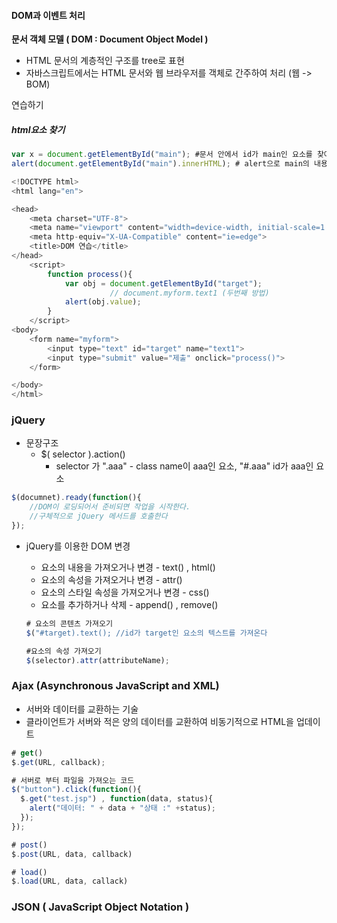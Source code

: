 #### DOM과 이벤트 처리

**문서 객체 모델 ( DOM : Document Object Model )**

- HTML 문서의 계층적인 구조를 tree로 표현
- 자바스크립트에서는 HTML 문서와 웹 브라우저를 객체로 간주하여 처리 (웹 -> BOM)



연습하기

##### html요소 찾기

````javascript
var x = document.getElementById("main"); #문서 안에서 id가 main인 요소를 찾아서 반환
alert(document.getElementById("main").innerHTML); # alert으로 main의 내용을 출력
````

````javascript
<!DOCTYPE html>
<html lang="en">

<head>
    <meta charset="UTF-8">
    <meta name="viewport" content="width=device-width, initial-scale=1.0">
    <meta http-equiv="X-UA-Compatible" content="ie=edge">
    <title>DOM 연습</title>
</head>
    <script>
        function process(){
            var obj = document.getElementById("target");
      	              // document.myform.text1 (두번째 방법)
            alert(obj.value);
        }
    </script>
<body>
    <form name="myform">
        <input type="text" id="target" name="text1">
        <input type="submit" value="제출" onclick="process()">
    </form>

</body>
</html>
````



###  jQuery

- 문장구조
  - $( selector ).action()
    - selector 가 ".aaa" - class name이 aaa인 요소, "#.aaa" id가 aaa인 요소

````javascript
$(documnet).ready(function(){
  	//DOM이 로딩되어서 준비되면 작업을 시작한다.
  	//구체적으로 jQuery 메서드를 호출한다
});
````

- jQuery를 이용한 DOM 변경

  - 요소의 내용을 가져오거나 변경 - text() , html()
  - 요소의 속성을 가져오거나 변경 - attr()
  - 요소의 스타일 속성을 가져오거나 변경 - css()
  - 요소를 추가하거나 삭제 - append() , remove()

  ````javascript
  # 요소의 콘텐츠 가져오기
  $("#target).text(); //id가 target인 요소의 텍스트를 가져온다

  #요소의 속성 가져오기
  $(selector).attr(attributeName); 
  ````



###  Ajax (Asynchronous JavaScript and XML)

- 서버와 데이터를 교환하는 기술 
- 클라이언트가 서버와 적은 양의 데이터를 교환하여 비동기적으로 HTML을 업데이트

````javascript
# get()
$.get(URL, callback);

# 서버로 부터 파일을 가져오는 코드
$("button").click(function(){
  $.get("test.jsp") , function(data, status){
  	alert("데이터: " + data + "상태 :" +status);
  });	
});

# post()
$.post(URL, data, callback)

# load()
$.load(URL, data, callack)
````



###  JSON ( JavaScript Object Notation )

